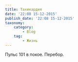 ```yaml
---
title: Тахикардия
date: '22:08 15-12-2015'
publish_date: '22:08 15-12-2015'
taxonomy:
    category:
        - Blog
    tag:
        - Жизнь
---
```


Пульс 101 в покое. Перебор.